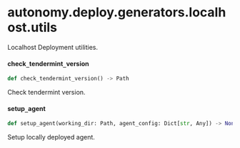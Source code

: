 <a id="autonomy.deploy.generators.localhost.utils"></a>

# autonomy.deploy.generators.localhost.utils

Localhost Deployment utilities.

<a id="autonomy.deploy.generators.localhost.utils.check_tendermint_version"></a>

#### check`_`tendermint`_`version

```python
def check_tendermint_version() -> Path
```

Check tendermint version.

<a id="autonomy.deploy.generators.localhost.utils.setup_agent"></a>

#### setup`_`agent

```python
def setup_agent(working_dir: Path, agent_config: Dict[str, Any]) -> None
```

Setup locally deployed agent.

